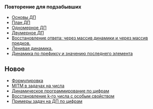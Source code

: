 ### Повторение для подзабывших

  - [Основы ДП](Основы_ДП "wikilink")
  - [План ДП](План_ДП "wikilink")
  - [Одномерное ДП](Одномерное_ДП "wikilink")
  - [Двумерное ДП](Двумерное_ДП "wikilink")
  - [Восстановление ответа: через массив динамики и через массив
    предков.](Восстановление_ответа:_через_массив_динамики_и_через_массив_предков. "wikilink")
  - [Ленивая динамика.](Ленивая_динамика. "wikilink")
  - [Динамика по префиксу и значению последнего
    элемента](Динамика_по_префиксу_и_значению_последнего_элемента "wikilink")

## Новое

  - [Формулировка](Формулировка "wikilink")
  - [MITM в задачах на числа](MITM_в_задачах_на_числа "wikilink")
  - [Динамическое программирование по
    цифрам](Динамическое_программирование_по_цифрам "wikilink")
  - [Восстановление k-го числа с особым
    свойством](Восстановление_k-го_числа_с_особым_свойством "wikilink")
  - [Примеры задач на ДП по
    цифрам](Примеры_задач_на_ДП_по_цифрам "wikilink")